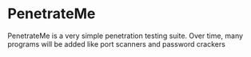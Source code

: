 PenetrateMe
===========

PenetrateMe is a very simple penetration testing suite. Over time, many programs will be added like port scanners and password crackers
